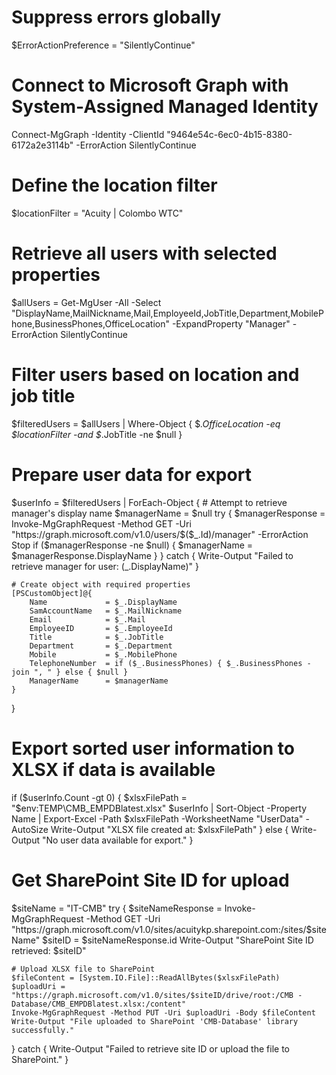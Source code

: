 # Suppress errors globally
$ErrorActionPreference = "SilentlyContinue"

# Connect to Microsoft Graph with System-Assigned Managed Identity
Connect-MgGraph -Identity -ClientId "9464e54c-6ec0-4b15-8380-6172a2e3114b" -ErrorAction SilentlyContinue

# Define the location filter
$locationFilter = "Acuity | Colombo WTC"

# Retrieve all users with selected properties
$allUsers = Get-MgUser -All -Select "DisplayName,MailNickname,Mail,EmployeeId,JobTitle,Department,MobilePhone,BusinessPhones,OfficeLocation" -ExpandProperty "Manager" -ErrorAction SilentlyContinue

# Filter users based on location and job title
$filteredUsers = $allUsers | Where-Object {
    $_.OfficeLocation -eq $locationFilter -and $_.JobTitle -ne $null
}

# Prepare user data for export
$userInfo = $filteredUsers | ForEach-Object {
    # Attempt to retrieve manager's display name
    $managerName = $null
    try {
        $managerResponse = Invoke-MgGraphRequest -Method GET -Uri "https://graph.microsoft.com/v1.0/users/$($_.Id)/manager" -ErrorAction Stop
        if ($managerResponse -ne $null) {
            $managerName = $managerResponse.DisplayName
        }
    } catch {
        Write-Output "Failed to retrieve manager for user: $($_.DisplayName)"
    }

    # Create object with required properties
    [PSCustomObject]@{
        Name             = $_.DisplayName
        SamAccountName   = $_.MailNickname
        Email            = $_.Mail
        EmployeeID       = $_.EmployeeId
        Title            = $_.JobTitle
        Department       = $_.Department
        Mobile           = $_.MobilePhone
        TelephoneNumber  = if ($_.BusinessPhones) { $_.BusinessPhones -join ", " } else { $null }
        ManagerName      = $managerName
    }
}

# Export sorted user information to XLSX if data is available
if ($userInfo.Count -gt 0) {
    $xlsxFilePath = "$env:TEMP\CMB_EMPDBlatest.xlsx"
    $userInfo | Sort-Object -Property Name | Export-Excel -Path $xlsxFilePath -WorksheetName "UserData" -AutoSize
    Write-Output "XLSX file created at: $xlsxFilePath"
} else {
    Write-Output "No user data available for export."
}

# Get SharePoint Site ID for upload
$siteName = "IT-CMB"
try {
    $siteNameResponse = Invoke-MgGraphRequest -Method GET -Uri "https://graph.microsoft.com/v1.0/sites/acuitykp.sharepoint.com:/sites/$siteName"
    $siteID = $siteNameResponse.id
    Write-Output "SharePoint Site ID retrieved: $siteID"

    # Upload XLSX file to SharePoint
    $fileContent = [System.IO.File]::ReadAllBytes($xlsxFilePath)
    $uploadUri = "https://graph.microsoft.com/v1.0/sites/$siteID/drive/root:/CMB - Database/CMB_EMPDBlatest.xlsx:/content"
    Invoke-MgGraphRequest -Method PUT -Uri $uploadUri -Body $fileContent
    Write-Output "File uploaded to SharePoint 'CMB-Database' library successfully."
} catch {
    Write-Output "Failed to retrieve site ID or upload the file to SharePoint."
}
